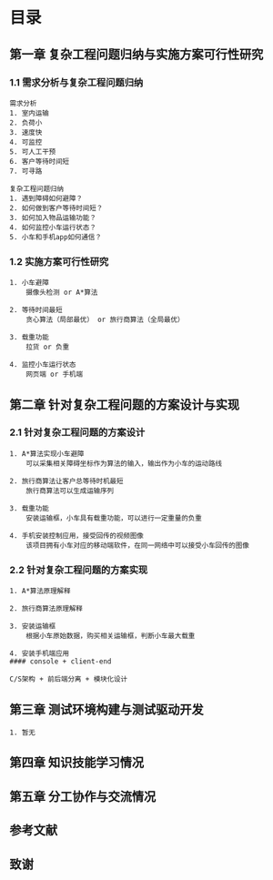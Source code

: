 # 目录
## 第一章 复杂工程问题归纳与实施方案可行性研究

### 1.1	需求分析与复杂工程问题归纳	

    需求分析
    1. 室内运输
    2. 负荷小
    3. 速度快
    4. 可监控
    5. 可人工干预
    6. 客户等待时间短
    7. 可寻路

    复杂工程问题归纳
    1. 遇到障碍如何避障？
    2. 如何做到客户等待时间短？
    3. 如何加入物品运输功能？
    4. 如何监控小车运行状态？
    5. 小车和手机app如何通信？

### 1.2	实施方案可行性研究	

    1. 小车避障
        摄像头检测 or A*算法

    2. 等待时间最短
        贪心算法（局部最优） or 旅行商算法（全局最优）
    
    3. 载重功能
        拉货 or 负重
    
    4. 监控小车运行状态
        网页端 or 手机端

## 第二章 针对复杂工程问题的方案设计与实现

### 2.1   针对复杂工程问题的方案设计

    1. A*算法实现小车避障
        可以采集相关障碍坐标作为算法的输入，输出作为小车的运动路线

    2. 旅行商算法让客户总等待时机最短
        旅行商算法可以生成运输序列

    3. 载重功能
        安装运输框，小车具有载重功能，可以进行一定重量的负重

    4. 手机安装控制应用，接受回传的视频图像
        该项目拥有小车对应的移动端软件，在同一网络中可以接受小车回传的图像

### 2.2   针对复杂工程问题的方案实现

    1. A*算法原理解释

    2. 旅行商算法原理解释

    3. 安装运输框
        根据小车原始数据，购买相关运输框，判断小车最大载重

    4. 安装手机端应用
    #### console + client-end

    C/S架构 + 前后端分离 + 模块化设计

## 第三章 测试环境构建与测试驱动开发

    1. 暂无

## 第四章 知识技能学习情况

    

## 第五章 分工协作与交流情况	

## 参考文献	

## 致谢	
